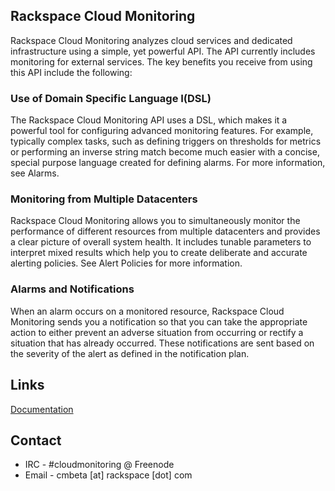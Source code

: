 ## Rackspace Cloud Monitoring

Rackspace Cloud Monitoring analyzes cloud services and dedicated infrastructure
using a simple, yet powerful API. The API currently includes monitoring for
external services. The key benefits you receive from using this API include the
following:

### Use of Domain Specific Language I(DSL)
The Rackspace Cloud Monitoring API uses a DSL, which makes it a powerful tool
for configuring advanced monitoring features. For example, typically complex
tasks, such as defining triggers on thresholds for metrics or performing an
inverse string match become much easier with a concise, special purpose language
created for defining alarms. For more information, see Alarms.

### Monitoring from Multiple Datacenters
Rackspace Cloud Monitoring allows you to simultaneously monitor the performance
of different resources from multiple datacenters and provides a clear picture of
overall system health. It includes tunable parameters to interpret mixed results
which help you to create deliberate and accurate alerting policies. See Alert
Policies for more information.

### Alarms and Notifications
When an alarm occurs on a monitored resource, Rackspace Cloud Monitoring sends
you a notification so that you can take the appropriate action to either prevent
an adverse situation from occurring or rectify a situation that has already
occurred. These notifications are sent based on the severity of the alert as
defined in the notification plan.

## Links

[Documentation](http://docs.rackspace.com/cm/api/v1.0/cm-devguide/content/overview.html)

## Contact

* IRC - #cloudmonitoring @ Freenode
* Email - cmbeta [at] rackspace [dot] com
